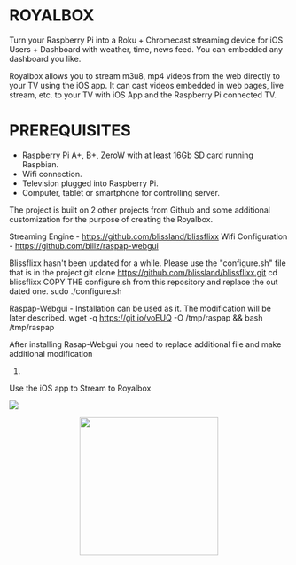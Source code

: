 # ROYALBOX
Turn your Raspberry Pi into a Roku + Chromecast streaming device for iOS Users + Dashboard with weather, time, news feed.  You can embedded any dashboard you like.

Royalbox allows you to stream m3u8, mp4 videos from the web directly to your TV using the iOS app.  It can cast videos embedded in web pages, live stream, etc. to your TV with iOS App and the Raspberry Pi connected TV.


# PREREQUISITES

 - Raspberry Pi A+, B+, ZeroW with at least 16Gb SD card running Raspbian. 
 - Wifi connection.
 - Television plugged into Raspberry Pi.
 - Computer, tablet or smartphone for controlling server.
 
The project is built on 2 other projects from Github and some additional customization for the purpose of creating the Royalbox.

Streaming Engine - https://github.com/blissland/blissflixx
Wifi Configuration - https://github.com/billz/raspap-webgui

Blissflixx hasn't been updated for a while.  Please use the "configure.sh" file that is in the project 
git clone https://github.com/blissland/blissflixx.git
cd blissflixx
COPY THE configure.sh from this repository and replace the out dated one.
sudo ./configure.sh

Raspap-Webgui - Installation can be used as it.  The modification will be later described.
wget -q https://git.io/voEUQ -O /tmp/raspap && bash /tmp/raspap

After installing Rasap-Webgui you need to replace additional file and make additional modification

1)

Use the iOS app to Stream to Royalbox

<a href="https://itunes.apple.com/us/app/royalbox-control-center-home/id1450861330?mt=8"><img src="images/githawk-pulse.gif" /></a>
<p align="center"><a href="https://itunes.apple.com/app/royalbox-control-center-home/id1450861330"><img src="https://github.com/omody/GitHawk/blob/master/images/app-store-badge.png" width="250" /></a></p>

